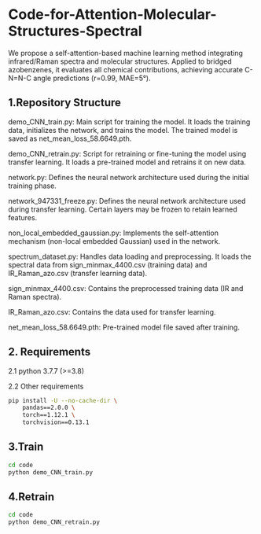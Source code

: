 # Code-for-Attention-Molecular-Structures-Spectral
We propose a self-attention-based machine learning method integrating infrared/Raman spectra and molecular structures. Applied to bridged azobenzenes, it evaluates all chemical contributions, achieving accurate C-N=N-C angle predictions (r=0.99, MAE=5°).

## 1.Repository Structure
demo_CNN_train.py: Main script for training the model. It loads the training data, initializes the network, and trains the model. The trained model is saved as net_mean_loss_58.6649.pth.

demo_CNN_retrain.py: Script for retraining or fine-tuning the model using transfer learning. It loads a pre-trained model and retrains it on new data.

network.py: Defines the neural network architecture used during the initial training phase.

network_947331_freeze.py: Defines the neural network architecture used during transfer learning. Certain layers may be frozen to retain learned features.

non_local_embedded_gaussian.py: Implements the self-attention mechanism (non-local embedded Gaussian) used in the network.

spectrum_dataset.py: Handles data loading and preprocessing. It loads the spectral data from sign_minmax_4400.csv (training data) and IR_Raman_azo.csv (transfer learning data).

sign_minmax_4400.csv: Contains the preprocessed training data (IR and Raman spectra).

IR_Raman_azo.csv: Contains the data used for transfer learning.

net_mean_loss_58.6649.pth: Pre-trained model file saved after training.

## 2. Requirements

2.1 python 3.7.7 (>=3.8)

2.2 Other requirements
```bash
pip install -U --no-cache-dir \
    pandas==2.0.0 \
    torch==1.12.1 \
    torchvision==0.13.1
```

## 3.Train
```bash
cd code
python demo_CNN_train.py
```

## 4.Retrain
```bash
cd code
python demo_CNN_retrain.py
```
